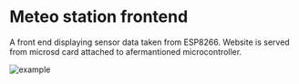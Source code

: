 # Meteo station frontend

A front end displaying sensor data taken from ESP8266. Website is served from microsd card attached to afermantioned microcontroller.

![example](https://user-images.githubusercontent.com/32037658/133427810-bf73cd47-d311-481e-84f9-ade0c4025f05.png)
